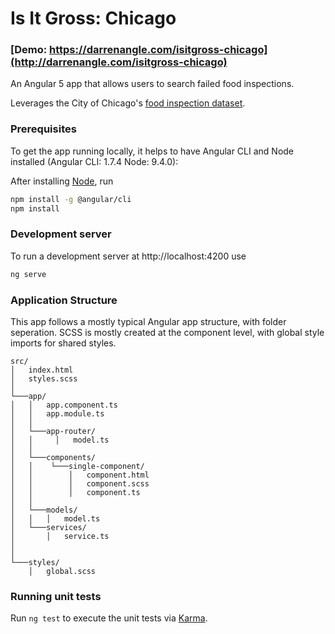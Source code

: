 # Is It Gross: Chicago

### [Demo: https://darrenangle.com/isitgross-chicago](http://darrenangle.com/isitgross-chicago)

An Angular 5 app that allows users to search failed food inspections.

Leverages the City of Chicago's [food inspection dataset](https://data.cityofchicago.org/Health-Human-Services/Food-Inspections/4ijn-s7e5/data). 

### Prerequisites
To get the app running locally, it helps to have Angular CLI and Node installed (Angular CLI: 1.7.4 Node: 9.4.0):

After installing [Node](https://nodejs.org/en/), run 
```bash
npm install -g @angular/cli
npm install
```
### Development server

To run a development server at http://localhost:4200 use
```bash
ng serve
```

### Application Structure
This app follows a mostly typical Angular app structure, with folder seperation. 
SCSS is mostly created at the component level, with global style imports for shared styles.

```
src/
│   index.html
│   styles.scss  
│
└───app/
│   │   app.component.ts
│   │   app.module.ts
│   │
│   └───app-router/
│   │     │   model.ts
│   │
│   └───components/
│   │    └───single-component/
│   │        │   component.html
│   │        │   component.scss
│   │        │   component.ts
│   │           
│   └───models/
│   │   │   model.ts
│   └───services/
│       │   service.ts
│   
│   
└───styles/
    │   global.scss
```

### Running unit tests

Run `ng test` to execute the unit tests via [Karma](https://karma-runner.github.io).



